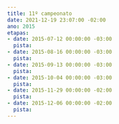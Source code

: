 ```yaml
---
title: 11º campeonato
date: 2021-12-19 23:07:00 -02:00
ano: 2015
etapas:
- date: 2015-07-12 00:00:00 -03:00
  pista: 
- date: 2015-08-16 00:00:00 -03:00
  pista: 
- date: 2015-09-13 00:00:00 -03:00
  pista: 
- date: 2015-10-04 00:00:00 -03:00
  pista: 
- date: 2015-11-29 00:00:00 -02:00
  pista: 
- date: 2015-12-06 00:00:00 -02:00
  pista: 
---
```


